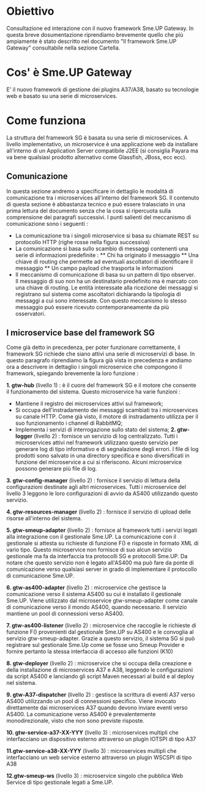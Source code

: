 # Obiettivo
Consultazione ed interazione con il nuovo framework Sme.UP Gateway.
In questa breve dosumentazione riprendiamo brevemente quello che più ampiamente è stato descritto nel documento "Il framework Sme.UP Gateway" consultabile nella sezione Cartella.

# Cos' è Sme.UP Gateway
E' il nuovo framework di gestione dei plugins A37/A38, basato su tecnologie web e basato su una serie di microservices.

# Come funziona
La struttura del framework SG è basata su una serie di microservices.
A livello implementativo, un microservice è una applicazione web da installare all'interno di un Application Server compatibile J2EE (si consiglia Payara ma va bene qualsiasi prodotto alternativo come Glassfish, JBoss, ecc ecc).

## Comunicazione
In questa sezione andremo a specificare in dettaglio le modalità di comunicazione
tra i microservices all'interno del framework SG. Il contenuto di questa sezione è
abbastanza tecnico e può essere tralasciato in una prima lettura del documento
senza che la cosa si ripercuota sulla comprensione dei paragrafi successivi.
I punti salienti del meccanismo di comunicazione sono i seguenti : 
* La comunicazione tra i singoli microservice si basa su chiamate REST su protocollo HTTP (righe rosse nella figura successiva)
* La comunicazione si basa sullo scambio di messaggi contenenti una serie di informazioni predefinite : 
** Chi ha originato il messaggio
** Una chiave di routing che permette ad eventuali ascoltatori di identificare il messaggio
** Un campo payload che trasporta le informazioni
* Il meccanismo di comunicazione di basa su un pattern di tipo observer. Il messaggio di suo non ha un destinatario predefinito ma è marcato con una chiave di routing. Le entità interessate alla ricezione dei messaggi si registrano sul sistema come ascoltatori dichiarando la tipologia di messaggi a cui sono interessate. Con questo meccanismo lo stesso messaggio può essere ricevuto contemporaneamente da più osservatori.

## I microservice base del framework SG
Come già detto in precedenza, per poter funzionare correttamente, il framework SG richiede che siano attivi una serie di microservizi di base. In questo paragrafo riprendiamo la figura già vista in precedenza e andiamo ora a descrivere in dettaglio i singoli microservice che compongono il framework, spiegando brevemente la loro funzione : 

**1. gtw-hub** (livello 1) :  è il cuore del framework SG e il motore che consente il funzionamento del sistema. Questo microservice ha varie funzioni : 
* Mantiene il registro dei microservices attivi sul framework;
* Si occupa dell'instradamento dei messaggi scambiati tra i microservices su canale HTTP. Come già visto, il motore di instradamento utilizza per il suo funzionamento i channel di RabbitMQ;
* Implementa i servizi di interrogazione sullo stato del sistema;
**2. gtw-logger** (livello 2) :  fornisce un servizio di log centralizzato. Tutti i microservices attivi nel framework utilizzano questo servizio per generare log di tipo informativo e di segnalazione degli errori. I file di log prodotti sono
salvato in una directory specifica e sono diversificati in funzione del microservice a cui si riferiscono. Alcuni microservice possono generare più file di log.

**3. gtw-config-manager** (livello 2) :  fornisce il servizio di lettura della configurazioni destinate agli altri microservices. Tutti i microservice del livello 3 leggono le loro configurazioni di avvio da AS400 utilizzando questo servizio.

**4. gtw-resources-manager** (livello 2) :  fornisce il servizio di upload delle risorse all'interno del sistema.

**5. gtw-smeup-adapter** (livello 2) :  fornisce al framework tutti i servizi legati alla integrazione con il gestionale Sme.UP. La comunicazione con il gestionale si attesta su richieste di funzione F() e risposte in formato XML di vario tipo.
Questo microservice non fornisce di suo alcun servizio gestionale ma fa da interfaccia tra protocolli SG e protocolli Sme.UP. Da notare che questo servizio non è legato all'AS400 ma può fare da ponte di comunicazione verso qualsiasi server in grado di implementare il protocollo di comunicazione Sme.UP.

**6. gtw-as400-adapter** (livello 2) :  microservice che gestisce la comunicazione verso il sistema AS400 su cui è installato il gestionale Sme.UP. Viene utilizzato dal microservice gtw-smeup-adapter come canale di comunicazione verso il mondo AS400, quando necessario. Il servizio mantiene un pool di connessioni verso AS400.

**7. gtw-as400-listener** (livello 2) :  microservice che raccoglie le richieste di funzione F() provenienti dal gestionale Sme.UP su AS400 e le convoglia al servizio gtw-smeup-adapter. Grazie a questo servizio, il sistema SG si può registrare sul gestionale Sme.Up come se fosse uno Smeup Provider e fornire pertanto la stessa interfaccia di accesso alle funzioni (K10)

**8. gtw-deployer** (livello 2) :  microservice che si occupa della creazione e della installazione di microservices A37 e A38, leggendo le configurazioni da script AS400 e lanciando gli script Maven necessari al build e al deploy nel sistema.

**9. gtw-A37-dispatcher** (livello 2) :  gestisce la scrittura di eventi A37 verso AS400 utilizzando un pool di connessioni specifico. Viene invocato direttamente dai microservices A37 quando devono inviare eventi verso AS400. La comunicazione verso AS400 è prevalentemente monodirezionale, visto che non sono previste risposte.

**10. gtw-service-a37-XX-YYY** (livello 3) :  microservices multipli che interfacciano un dispositivo esterno attraverso un plugin IOTSPI di tipo A37

**11.gtw-service-a38-XX-YYY** (livello 3) :  microservices multipli che interfacciano un web service esterno attraverso un plugin WSCSPI di tipo A38

**12.gtw-smeup-ws** (livello 3) :  microservice singolo che pubblica Web Service di tipo gestionale legati a Sme.UP.
